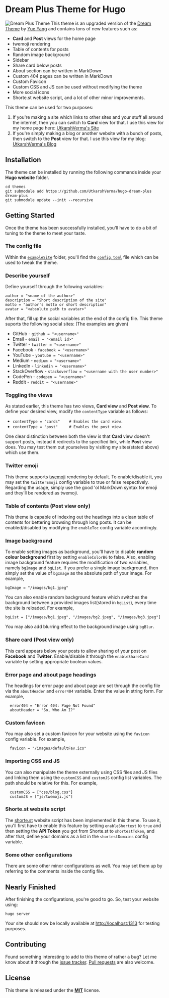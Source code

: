 # Dream Plus Theme for Hugo

![Dream Plus Theme](/images/original.png)
This theme is an upgraded version of the [Dream Theme](https://github.com/g1eny0ung/hugo-theme-dream) by [Yue Yang](https://github.com/g1eny0ung) and contains tons of new features such as:
* **Card** and **Post** views for the home page
* twemoji rendering
* Table of contents for posts
* Random image background
* Sidebar
* Share card below posts
* About section can be written in MarkDown
* Custom 404 pages can be written in MarkDown
* Custom Favicon
* Custom CSS and JS can be used without modifying the theme
* More social icons
* Shorte.st website script, and a lot of other minor improvements.

This theme can be used for two purposes:
1. If you're making a site which links to other sites and your stuff all around the internet, then you can switch to **Card** view for that. I use this view for my home page here: [UtkarshVerma's Site](https://utkarshverma.me)
2. If you're simply making a blog or another website with a bunch of posts, then switch to the **Post** view for that. I use this view for my blog: [UtkarshVerma's Blog](https://blog.utkarshverma.me)

## Installation
The theme can be installed by running the following commands inside your **Hugo website** folder.
```shell
cd themes
git submodule add https://github.com/UtkarshVerma/hugo-dream-plus dream-plus
git submodule update --init --recursive
```

## Getting Started
Once the theme has been successfully installed, you'll have to do a bit of tuning to the theme to meet your taste.

### The config file
Within the [`exampleSite`](/exampleSite) folder, you'll find the [`config.toml`](/exampleSite/config.toml) file which can be used to tweak the theme.

### Describe yourself
Define yourself through the following variables:
```
author = "<name of the author>"
description = "Short description of the site"
motto = "author's motto or short description"
avatar = "<absolute path to avatar>"
```
After that, fill up the social variables at the end of the config file. This theme suports the following social sites: (The examples are given)
* GitHub    - `github = "<username>"`
* Email     - `email = "<email id>"`
* Twitter   - `twitter = "<username>"`
* Facebook  - `facebook = "<username>"`
* YouTube   - `youtube = "<username>"`
* Medium    - `medium = "<username>"`
* LinkedIn  - `linkedin = "<username>"`
* StackOverflow - `stackoverflow = "<username with the user number>"`
* CodePen   - `codepen = "<username>"`
* Reddit    - `reddit = "<username>"`

### Toggling the views
As stated earlier, this theme has two views, **Card view** and **Post view**. To define your desired view, modify the `contentType` variable as follows:
* `contentType = "cards"    # Enables the card view.`   
* `contentType = "post"     # Enables the post view.`

One clear distinction between both the view is that **Card** view doesn't support posts, instead it redirects to the specified link, while **Post** view does.
You may test them out yourselves by visiting my sites(stated above) which use them.

### Twitter emoji
This theme supports [twemoji](https://github.com/twitter/twemoji) rendering by default. To enable/disable it, you may set the `twitterEmoji` config variable to true or false respectively.
Regarding the usage, simply use the good 'ol MarkDown syntax for emoji and they'll be rendered as twemoji.

### Table of contents (Post view only)
This theme is capable of indexing out the headings into a clean table of contents for bettering browsing through long posts. It can be enabled/disabled by modifying the `enableToc` config variable accordingly.

### Image background
To enable setting images as background, you'll have to disable **random colour background** first by setting `enableColorBG` to false.
Also, enabling image background feature requires the modification of two variables, namely `bgImage` and `bgList`. If you prefer a single image background, then simply set the value of `bgImage` as the absolute path of your image. For example,
```
bgImage = "/images/bg1.jpeg"
```
You can also enable random background feature which switches the background between a provided images list(stored in `bgList`), every time the site is reloaded. For example,
```
bgList = ["/images/bg1.jpeg", "/images/bg2.jpeg", "/images/bg3.jpeg"]
```
You may also add blurring effect to the background image using `bgBlur`.

###  Share card (Post view only)
This card appears below your posts to allow sharing of your post on **Facebook** and **Twitter**. Enable/disable it through the `enableShareCard` variable by setting appropriate boolean values.

### Error page and about page headings
The headings for error page and about page are set through the config file via the `aboutHeader` and `error404` variable. Enter the value in string form. For example,
```
  error404 = "Error 404: Page Not Found"
  aboutHeader = "So, Who Am I?"
```

### Custom favicon
You may also set a custom favicon for your website using the `favicon` config variable. For example,
```
  favicon = "/images/defaultFav.ico"
```

### Importing CSS and JS
You can also manipulate the theme externally using CSS files and JS files and linking them using the `customCSS` and `customJS` config list variables. The path should be relative for this. For example,
```
  customCSS = ["css/blog.css"]
  customJS = ["js/twemoji.js"]
```

### Shorte.st website script
The [shorte.st](https://shorte.st) website script has been implemented in this theme. To use it, you'll first have to enable this feature by setting `enableShortest` to `true` and then setting the **API Token** you got from Shorte.st to `shortestToken`, and after that, define your domains as a list in the `shortestDomains` config variable.

### Some other configurations
There are some other minor configurations as well. You may set them up by referring to the comments inside the config file.

## Nearly Finished
After finishing the configurations, you're good to go. So, test your website using:
```
hugo server
```
Your site should now be locally available at [http://localhost:1313](http://localhost:1313) for testing purposes.

## Contributing
Found something interesting to add to this theme of rather a bug? Let me know about it through the [issue tracker](https://github.com/UtkarshVerma/hugo-dream-plus/issues). [Pull requests](https://github.com/UtkarshVerma/hugo-dream-plus/pulls) are also welcome.

## License 
This theme is released under the [**MIT**](/LICENSE.MD) license.


